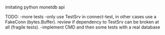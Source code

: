 imitating python monetdb api

TODO:
-more tests
-only use TestSrv in connect-test, in other cases use a FakeConn (bytes.Buffer). review if dependency to TestSrv can be broken at all (fragile tests).
-implement CMD and then some tests with a real database
